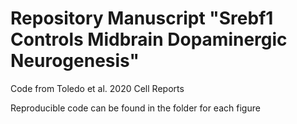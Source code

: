 # Repository Manuscript "Srebf1 Controls Midbrain Dopaminergic Neurogenesis"

Code from Toledo et al. 2020 Cell Reports

Reproducible code can be found in the folder for each figure
